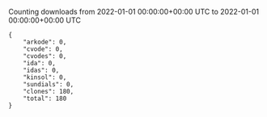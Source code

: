 
Counting downloads from 2022-01-01 00:00:00+00:00 UTC to 2022-01-01 00:00:00+00:00 UTC

```
{
    "arkode": 0,
    "cvode": 0,
    "cvodes": 0,
    "ida": 0,
    "idas": 0,
    "kinsol": 0,
    "sundials": 0,
    "clones": 180,
    "total": 180
}
```
